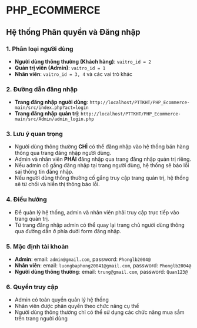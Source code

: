 # PHP_ECOMMERCE

## Hệ thống Phân quyền và Đăng nhập

### 1. Phân loại người dùng

- **Người dùng thông thường (Khách hàng)**: `vaitro_id = 2`
- **Quản trị viên (Admin)**: `vaitro_id = 1`
- **Nhân viên**: `vaitro_id = 3, 4` và các vai trò khác

### 2. Đường dẫn đăng nhập

- **Trang đăng nhập người dùng**: `http://localhost/PTTKHT/PHP_Ecommerce-main/src/index.php?act=login`
- **Trang đăng nhập quản trị**: `http://localhost/PTTKHT/PHP_Ecommerce-main/src/Admin/admin_login.php`

### 3. Lưu ý quan trọng

- Người dùng thông thường **CHỈ** có thể đăng nhập vào hệ thống bán hàng thông qua trang đăng nhập người dùng.
- Admin và nhân viên **PHẢI** đăng nhập qua trang đăng nhập quản trị riêng.
- Nếu admin cố gắng đăng nhập tại trang người dùng, hệ thống sẽ báo lỗi sai thông tin đăng nhập.
- Nếu người dùng thông thường cố gắng truy cập trang quản trị, hệ thống sẽ từ chối và hiển thị thông báo lỗi.

### 4. Điều hướng

- Để quản lý hệ thống, admin và nhân viên phải truy cập trực tiếp vào trang quản trị.
- Từ trang đăng nhập admin có thể quay lại trang chủ người dùng thông qua đường dẫn ở phía dưới form đăng nhập.

### 5. Mặc định tài khoản

- **Admin**: email: `admin@gmail.com`, password: `Phonglb2004@`
- **Nhân viên**: email: `luongbaphong20041@gmail.com`, password: `Phonglb2004@`
- **Người dùng thông thường**: email: `trung@gmail.com`, password: `Quan123@`

### 6. Quyền truy cập

- Admin có toàn quyền quản lý hệ thống
- Nhân viên được phân quyền theo chức năng cụ thể
- Người dùng thông thường chỉ có thể sử dụng các chức năng mua sắm trên trang người dùng
